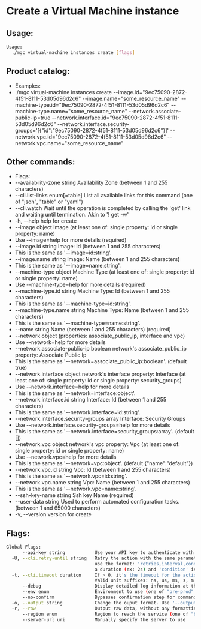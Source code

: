 # Create a Virtual Machine instance

## Usage:
```bash
Usage:
  ./mgc virtual-machine instances create [flags]
```

## Product catalog:
- Examples:
- ./mgc virtual-machine instances create --image.id="9ec75090-2872-4f51-8111-53d05d96d2c6" --image.name="some_resource_name" --machine-type.id="9ec75090-2872-4f51-8111-53d05d96d2c6" --machine-type.name="some_resource_name" --network.associate-public-ip=true --network.interface.id="9ec75090-2872-4f51-8111-53d05d96d2c6" --network.interface.security-groups='[{"id":"9ec75090-2872-4f51-8111-53d05d96d2c6"}]' --network.vpc.id="9ec75090-2872-4f51-8111-53d05d96d2c6" --network.vpc.name="some_resource_name"

## Other commands:
- Flags:
- --availability-zone string                  Availability Zone (between 1 and 255 characters)
- --cli.list-links enum[=table]               List all available links for this command (one of "json", "table" or "yaml")
- --cli.watch                                 Wait until the operation is completed by calling the 'get' link and waiting until termination. Akin to '! get -w'
- -h, --help                                      help for create
- --image object                              Image (at least one of: single property: id or single property: name)
- Use --image=help for more details (required)
- --image.id string                           Image: Id (between 1 and 255 characters)
- This is the same as '--image=id:string'.
- --image.name string                         Image: Name (between 1 and 255 characters)
- This is the same as '--image=name:string'.
- --machine-type object                       Machine Type (at least one of: single property: id or single property: name)
- Use --machine-type=help for more details (required)
- --machine-type.id string                    Machine Type: Id (between 1 and 255 characters)
- This is the same as '--machine-type=id:string'.
- --machine-type.name string                  Machine Type: Name (between 1 and 255 characters)
- This is the same as '--machine-type=name:string'.
- --name string                               Name (between 1 and 255 characters) (required)
- --network object                            (properties: associate_public_ip, interface and vpc)
- Use --network=help for more details
- --network.associate-public-ip boolean       network's associate_public_ip property: Associate Public Ip
- This is the same as '--network=associate_public_ip:boolean'. (default true)
- --network.interface object                  network's interface property: Interface (at least one of: single property: id or single property: security_groups)
- Use --network.interface=help for more details
- This is the same as '--network=interface:object'.
- --network.interface.id string               Interface: Id (between 1 and 255 characters)
- This is the same as '--network.interface=id:string'.
- --network.interface.security-groups array   Interface: Security Groups
- Use --network.interface.security-groups=help for more details
- This is the same as '--network.interface=security_groups:array'. (default [])
- --network.vpc object                        network's vpc property: Vpc (at least one of: single property: id or single property: name)
- Use --network.vpc=help for more details
- This is the same as '--network=vpc:object'. (default {"name":"default"})
- --network.vpc.id string                     Vpc: Id (between 1 and 255 characters)
- This is the same as '--network.vpc=id:string'.
- --network.vpc.name string                   Vpc: Name (between 1 and 255 characters)
- This is the same as '--network.vpc=name:string'.
- --ssh-key-name string                       Ssh key Name (required)
- --user-data string                          Used to perform automated configuration tasks. (between 1 and 65000 characters)
- -v, --version                                   version for create

## Flags:
```bash
Global Flags:
      --api-key string           Use your API key to authenticate with the API
  -U, --cli.retry-until string   Retry the action with the same parameters until the given condition is met. The flag parameters
                                 use the format: 'retries,interval,condition', where 'retries' is a positive integer, 'interval' is
                                 a duration (ex: 2s) and 'condition' is a 'engine=value' pair such as "jsonpath=expression"
  -t, --cli.timeout duration     If > 0, it's the timeout for the action execution. It's specified as numbers and unit suffix.
                                 Valid unit suffixes: ns, us, ms, s, m and h. Examples: 300ms, 1m30s
      --debug                    Display detailed log information at the debug level
      --env enum                 Environment to use (one of "pre-prod" or "prod") (default "prod")
      --no-confirm               Bypasses confirmation step for commands that ask a confirmation from the user
  -o, --output string            Change the ouput format. Use '--output=help' to know more details. (default "yaml")
  -r, --raw                      Output raw data, without any formatting or coloring
      --region enum              Region to reach the service (one of "br-mgl1", "br-ne1" or "br-se1") (default "br-se1")
      --server-url uri           Manually specify the server to use
```

